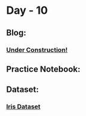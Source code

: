 # Day - 10
## Blog:
### [Under Construction!]()
## Practice Notebook:
### []()
## Dataset:
### [Iris Dataset]()
